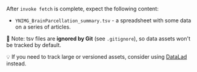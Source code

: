 After `invoke fetch` is complete, expect the following content:
 * `YNIMG_BrainParcellation_summary.tsv` - a spreadsheet with some data on a series of articles.

📝 Note: tsv files are **ignored by Git** (see `.gitignore`), so data assets won't be tracked by default.

💡 If you need to track large or versioned assets, consider using [DataLad](https://www.datalad.org/) instead.
